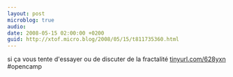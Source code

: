 ```yaml
---
layout: post
microblog: true
audio: 
date: 2008-05-15 02:00:00 +0200
guid: http://xtof.micro.blog/2008/05/15/t811735360.html
---
```

si ça vous tente d'essayer ou de discuter de la fractalité [tinyurl.com/628yxn](http://tinyurl.com/628yxn) #opencamp
